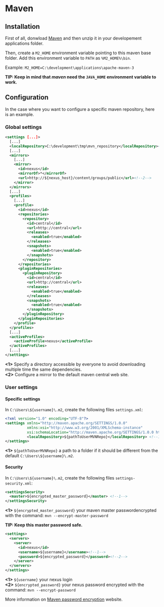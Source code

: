 # Maven

## Installation

First of all, donwload [Maven](https://maven.apache.org/) and then unzip it in your developement applications folder.

Then, create a `M2_HOME` environment variable pointing to this maven base folder. Add this environment variable to `PATH` as `%M2_HOME%\bin`.

Example: `M2_HOME=C:\development\applications\apache-maven-3`

**TIP: Keep in mind that *maven* need the `JAVA_HOME` environment variable to work.**

## Configuration

In the case where you want to configure a specific maven repository, here is an example.

### Global settings

```xml
<settings [...]>
  [...]
  <localRepository>C:\development\tmp\mvn_repository</localRepository><!--1-->
  [...]
  <mirrors>
    [...]
    <mirror>
      <id>nexus</id>
      <mirrorOf>*</mirrorOf>
      <url>http://${nexus_host}/content/groups/public</url><!--2-->
    </mirror>
  </mirrors>
  [...]
  <profiles>
    [...]
    <profile>
      <id>nexus</id>
      <repositories>
        <repository>
          <id>central</id>
          <url>http://central</url>
          <releases>
            <enabled>true</enabled>
          </releases>
          <snapshots>
            <enabled>true</enabled>
          </snapshots>
        </repository>
      </repositories>
      <pluginRepositories>
        <pluginRepository>
          <id>central</id>
          <url>http://central</url>
          <releases>
            <enabled>true</enabled>
          </releases>
          <snapshots>
            <enabled>true</enabled>
          </snapshots>
        </pluginRepository>
      </pluginRepositories>
    </profile>
  </profiles>
  [...]
  <activeProfiles>
    <activeProfile>nexus</activeProfile>
  </activeProfiles>
  [...]
</settings>
```
**<1>** Specify a directory accessible by everyone to avoid downloading multiple time the same dependencies.  
**<2>** Configure a mirror to the default maven central web site.

### User settings

#### Specific settings

In `C:\Users\${username}\.m2`, create the following files `settings.xml`:

```xml
<?xml version="1.0" encoding="UTF-8"?>
<settings xmlns="http://maven.apache.org/SETTINGS/1.0.0"
          xmlns:xsi="http://www.w3.org/2001/XMLSchema-instance"
          xsi:schemaLocation="http://maven.apache.org/SETTINGS/1.0.0 http://maven.apache.org/xsd/settings-1.0.0.xsd">
          <localRepository>${pathToUserMVNRepo}</localRepository> <!--1-->
</settings>
```

**<1>** `${pathToUserMVNRepo}` a path to a folder if it should be different from the default `C:\Users\${username}\.m2`.

#### Security

In `C:\Users\${username}\.m2`, create the following files `settings-security.xml`:

```xml
<settingsSecurity>
  <master>${encrypted_master_password}</master> <!--1-->
</settingsSecurity>
```

**<1>** `${encrypted_master_password}` your maven master passwordencrypted with the command: `mvn --encrypt-master-password`

**TIP: Keep this master password safe.**

```xml
<settings>
  <servers>
    <server>
      <id>nexus</id>
      <username>${username}</username><!--1-->
      <password>${encrypted_password}</password><!--2-->
    </server>
  </servers>
</settings>
```

**<1>** `${username}` your nexus login  
**<2>** `${encrypted_password}` your nexus password encrypted with the command: `mvn --encrypt-password`

More information on [Maven password encryption](https://maven.apache.org/guides/mini/guide-encryption.html) website.
